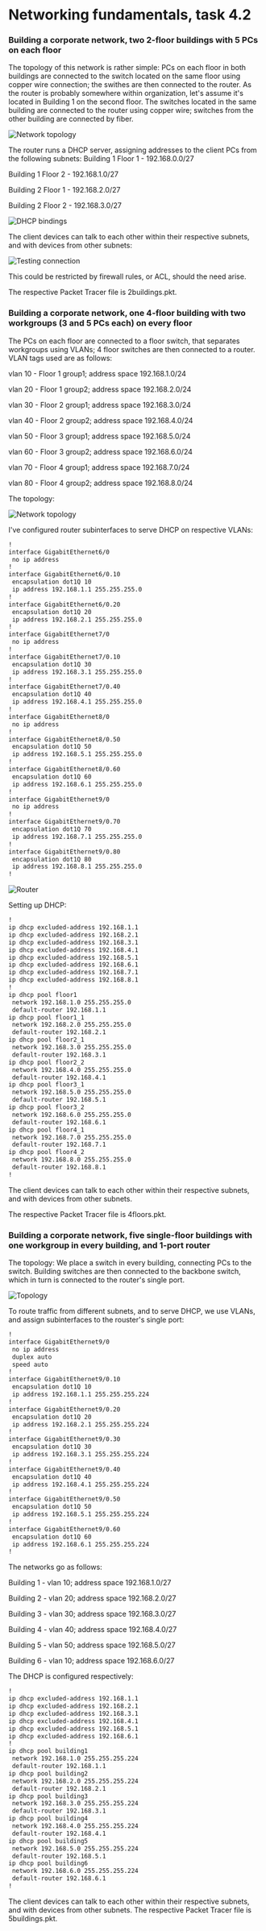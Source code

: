 # Networking fundamentals, task 4.2

### Building a corporate network, two 2-floor buildings with 5 PCs on each floor

The topology of this network is rather simple: PCs on each floor in both buildings are connected to the switch located on the same floor using copper wire connection; the swithes are then connected to the router.
As the router is probably somewhere within organization, let's assume it's located in Building 1 on the second floor. The switches located in the same building are connected to the router using copper wire; switches from the other building are connected by fiber.

![Network topology](./images/network1.png "Network")

The router runs a DHCP server, assigning addresses to the client PCs from the following subnets:
Building 1 Floor 1 - 192.168.0.0/27

Building 1 Floor 2 - 192.168.1.0/27

Building 2 Floor 1 - 192.168.2.0/27

Building 2 Floor 2 - 192.168.3.0/27

![DHCP bindings](./images/dhcp1.png "DHCP")

The client devices can talk to each other within their respective subnets, and with devices from other subnets:

![Testing connection](./images/ping1.png "Testing connectivity")

This could be restricted by firewall rules, or ACL, should the need arise.

The respective Packet Tracer file is 2buildings.pkt.

### Building a corporate network, one 4-floor building with two workgroups (3 and 5 PCs each) on every floor

The PCs on each floor are connected to a floor switch, that separates workgroups using VLANs; 4 floor switches are then connected to a router.
VLAN tags used are as follows:

vlan 10 - Floor 1 group1; address space 192.168.1.0/24

vlan 20 - Floor 1 group2; address space 192.168.2.0/24

vlan 30 - Floor 2 group1; address space 192.168.3.0/24

vlan 40 - Floor 2 group2; address space 192.168.4.0/24

vlan 50 - Floor 3 group1; address space 192.168.5.0/24

vlan 60 - Floor 3 group2; address space 192.168.6.0/24

vlan 70 - Floor 4 group1; address space 192.168.7.0/24

vlan 80 - Floor 4 group2; address space 192.168.8.0/24

The topology:

![Network topology](./images/topology2.png "Topology")

I've configured router subinterfaces to serve DHCP on respective VLANs:

```sh
!
interface GigabitEthernet6/0
 no ip address
!
interface GigabitEthernet6/0.10
 encapsulation dot1Q 10
 ip address 192.168.1.1 255.255.255.0
!
interface GigabitEthernet6/0.20
 encapsulation dot1Q 20
 ip address 192.168.2.1 255.255.255.0
!
interface GigabitEthernet7/0
 no ip address
!
interface GigabitEthernet7/0.10
 encapsulation dot1Q 30
 ip address 192.168.3.1 255.255.255.0
!
interface GigabitEthernet7/0.40
 encapsulation dot1Q 40
 ip address 192.168.4.1 255.255.255.0
!
interface GigabitEthernet8/0
 no ip address
!
interface GigabitEthernet8/0.50
 encapsulation dot1Q 50
 ip address 192.168.5.1 255.255.255.0
!
interface GigabitEthernet8/0.60
 encapsulation dot1Q 60
 ip address 192.168.6.1 255.255.255.0
!
interface GigabitEthernet9/0
 no ip address
!
interface GigabitEthernet9/0.70
 encapsulation dot1Q 70
 ip address 192.168.7.1 255.255.255.0
!
interface GigabitEthernet9/0.80
 encapsulation dot1Q 80
 ip address 192.168.8.1 255.255.255.0
!
```

![Router](./images/router_interfaces2.png "Router")

Setting up DHCP:

```sh
!
ip dhcp excluded-address 192.168.1.1
ip dhcp excluded-address 192.168.2.1
ip dhcp excluded-address 192.168.3.1
ip dhcp excluded-address 192.168.4.1
ip dhcp excluded-address 192.168.5.1
ip dhcp excluded-address 192.168.6.1
ip dhcp excluded-address 192.168.7.1
ip dhcp excluded-address 192.168.8.1
!
ip dhcp pool floor1
 network 192.168.1.0 255.255.255.0
 default-router 192.168.1.1
ip dhcp pool floor1_1
 network 192.168.2.0 255.255.255.0
 default-router 192.168.2.1
ip dhcp pool floor2_1
 network 192.168.3.0 255.255.255.0
 default-router 192.168.3.1
ip dhcp pool floor2_2
 network 192.168.4.0 255.255.255.0
 default-router 192.168.4.1
ip dhcp pool floor3_1
 network 192.168.5.0 255.255.255.0
 default-router 192.168.5.1
ip dhcp pool floor3_2
 network 192.168.6.0 255.255.255.0
 default-router 192.168.6.1
ip dhcp pool floor4_1
 network 192.168.7.0 255.255.255.0
 default-router 192.168.7.1
ip dhcp pool floor4_2
 network 192.168.8.0 255.255.255.0
 default-router 192.168.8.1
!
```

The client devices can talk to each other within their respective subnets, and with devices from other subnets.

The respective Packet Tracer file is 4floors.pkt.

### Building a corporate network, five single-floor buildings with one workgroup in every building, and 1-port router

The topology:
We place a switch in every building, connecting PCs to the switch. Building switches are then connected to the backbone switch, which in turn is connected to the router's single port.

![Topology](./images/topology3.png "Network")

To route traffic from different subnets, and to serve DHCP, we use VLANs, and assign subinterfaces to the rouster's single port:

```sh
!
interface GigabitEthernet9/0
 no ip address
 duplex auto
 speed auto
!
interface GigabitEthernet9/0.10
 encapsulation dot1Q 10
 ip address 192.168.1.1 255.255.255.224
!
interface GigabitEthernet9/0.20
 encapsulation dot1Q 20
 ip address 192.168.2.1 255.255.255.224
!
interface GigabitEthernet9/0.30
 encapsulation dot1Q 30
 ip address 192.168.3.1 255.255.255.224
!
interface GigabitEthernet9/0.40
 encapsulation dot1Q 40
 ip address 192.168.4.1 255.255.255.224
!
interface GigabitEthernet9/0.50
 encapsulation dot1Q 50
 ip address 192.168.5.1 255.255.255.224
!
interface GigabitEthernet9/0.60
 encapsulation dot1Q 60
 ip address 192.168.6.1 255.255.255.224
!
```

The networks go as follows:

Building 1 - vlan 10; address space 192.168.1.0/27

Building 2 - vlan 20; address space 192.168.2.0/27

Building 3 - vlan 30; address space 192.168.3.0/27

Building 4 - vlan 40; address space 192.168.4.0/27

Building 5 - vlan 50; address space 192.168.5.0/27

Building 6 - vlan 10; address space 192.168.6.0/27

The DHCP is configured respectively:

```sh
!
ip dhcp excluded-address 192.168.1.1
ip dhcp excluded-address 192.168.2.1
ip dhcp excluded-address 192.168.3.1
ip dhcp excluded-address 192.168.4.1
ip dhcp excluded-address 192.168.5.1
ip dhcp excluded-address 192.168.6.1
!
ip dhcp pool building1
 network 192.168.1.0 255.255.255.224
 default-router 192.168.1.1
ip dhcp pool building2
 network 192.168.2.0 255.255.255.224
 default-router 192.168.2.1
ip dhcp pool building3
 network 192.168.3.0 255.255.255.224
 default-router 192.168.3.1
ip dhcp pool building4
 network 192.168.4.0 255.255.255.224
 default-router 192.168.4.1
ip dhcp pool building5
 network 192.168.5.0 255.255.255.224
 default-router 192.168.5.1
ip dhcp pool building6
 network 192.168.6.0 255.255.255.224
 default-router 192.168.6.1
!
```

The client devices can talk to each other within their respective subnets, and with devices from other subnets.
The respective Packet Tracer file is 5buildings.pkt.













